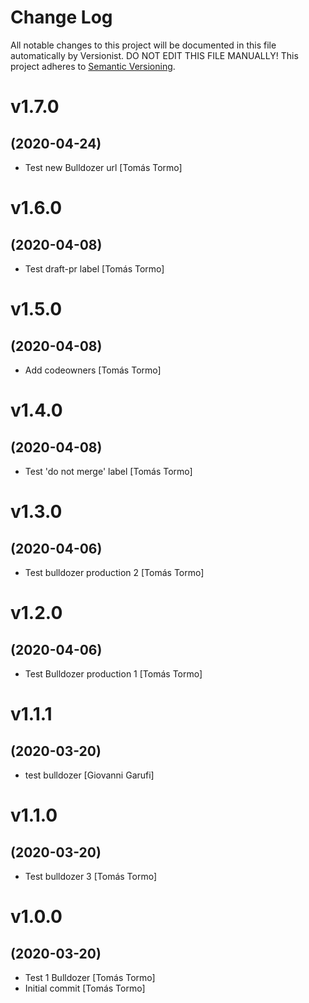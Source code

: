 # Change Log

All notable changes to this project will be documented in this file
automatically by Versionist. DO NOT EDIT THIS FILE MANUALLY!
This project adheres to [Semantic Versioning](http://semver.org/).

# v1.7.0
## (2020-04-24)

* Test new Bulldozer url [Tomás Tormo]

# v1.6.0
## (2020-04-08)

* Test draft-pr label [Tomás Tormo]

# v1.5.0
## (2020-04-08)

* Add codeowners [Tomás Tormo]

# v1.4.0
## (2020-04-08)

* Test 'do not merge' label [Tomás Tormo]

# v1.3.0
## (2020-04-06)

* Test bulldozer production 2 [Tomás Tormo]

# v1.2.0
## (2020-04-06)

* Test Bulldozer production 1 [Tomás Tormo]

# v1.1.1
## (2020-03-20)

* test bulldozer [Giovanni Garufi]

# v1.1.0
## (2020-03-20)

* Test bulldozer 3 [Tomás Tormo]

# v1.0.0
## (2020-03-20)

* Test 1 Bulldozer [Tomás Tormo]
* Initial commit [Tomás Tormo]
